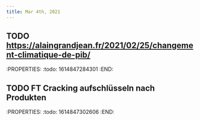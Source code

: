 ```yaml
---
title: Mar 4th, 2021
---
```


## TODO https://alaingrandjean.fr/2021/02/25/changement-climatique-de-pib/
:PROPERTIES:
:todo: 1614847284301
:END:
## TODO  FT Cracking aufschlüsseln nach Produkten
:PROPERTIES:
:todo: 1614847302606
:END:
##
